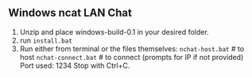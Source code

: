 Windows ncat LAN Chat
----------------
1. Unzip and place windows-build-0.1 in your desired folder.
2. run `install.bat`
3. Run either from terminal or the files themselves:
   `nchat-host.bat`   # to host
   `nchat-connect.bat` # to connect (prompts for IP if not provided)
Port used: 1234
Stop with Ctrl+C.
